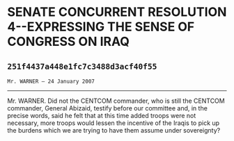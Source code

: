 # SENATE CONCURRENT RESOLUTION 4--EXPRESSING THE SENSE OF CONGRESS ON  IRAQ
## `251f4437a448e1fc7c3488d3acf40f55`
`Mr. WARNER — 24 January 2007`

---


Mr. WARNER. Did not the CENTCOM commander, who is still the CENTCOM 
commander, General Abizaid, testify before our committee and, in the 
precise words, said he felt that at this time added troops were not 
necessary, more troops would lessen the incentive of the Iraqis to pick 
up the burdens which we are trying to have them assume under 
sovereignty?